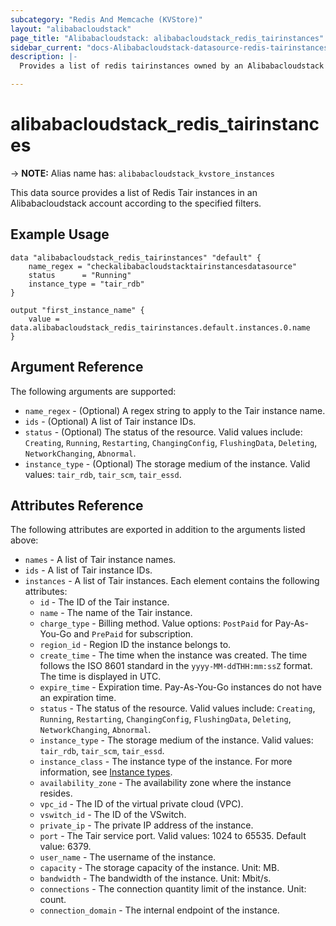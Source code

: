 ```yaml
---
subcategory: "Redis And Memcache (KVStore)"
layout: "alibabacloudstack"
page_title: "Alibabacloudstack: alibabacloudstack_redis_tairinstances"
sidebar_current: "docs-Alibabacloudstack-datasource-redis-tairinstances"
description: |- 
  Provides a list of redis tairinstances owned by an Alibabacloudstack account.

---
```


# alibabacloudstack_redis_tairinstances
-> **NOTE:** Alias name has: `alibabacloudstack_kvstore_instances`

This data source provides a list of Redis Tair instances in an Alibabacloudstack account according to the specified filters.

## Example Usage

```hcl
data "alibabacloudstack_redis_tairinstances" "default" {
    name_regex = "checkalibabacloudstacktairinstancesdatasource"
    status      = "Running"
    instance_type = "tair_rdb"
}

output "first_instance_name" {
    value = data.alibabacloudstack_redis_tairinstances.default.instances.0.name
}
```

## Argument Reference

The following arguments are supported:

* `name_regex` - (Optional) A regex string to apply to the Tair instance name.
* `ids` - (Optional) A list of Tair instance IDs.
* `status` - (Optional) The status of the resource. Valid values include: `Creating`, `Running`, `Restarting`, `ChangingConfig`, `FlushingData`, `Deleting`, `NetworkChanging`, `Abnormal`.
* `instance_type` - (Optional) The storage medium of the instance. Valid values: `tair_rdb`, `tair_scm`, `tair_essd`.

## Attributes Reference

The following attributes are exported in addition to the arguments listed above:

* `names` - A list of Tair instance names.
* `ids` - A list of Tair instance IDs.
* `instances` - A list of Tair instances. Each element contains the following attributes:
  * `id` - The ID of the Tair instance.
  * `name` - The name of the Tair instance.
  * `charge_type` - Billing method. Value options: `PostPaid` for Pay-As-You-Go and `PrePaid` for subscription.
  * `region_id` - Region ID the instance belongs to.
  * `create_time` - The time when the instance was created. The time follows the ISO 8601 standard in the `yyyy-MM-ddTHH:mm:ssZ` format. The time is displayed in UTC.
  * `expire_time` - Expiration time. Pay-As-You-Go instances do not have an expiration time.
  * `status` - The status of the resource. Valid values include: `Creating`, `Running`, `Restarting`, `ChangingConfig`, `FlushingData`, `Deleting`, `NetworkChanging`, `Abnormal`.
  * `instance_type` - The storage medium of the instance. Valid values: `tair_rdb`, `tair_scm`, `tair_essd`.
  * `instance_class` - The instance type of the instance. For more information, see [Instance types](https://www.alibabacloud.com/help/en/apsaradb-for-redis/latest/instance-types).
  * `availability_zone` - The availability zone where the instance resides.
  * `vpc_id` - The ID of the virtual private cloud (VPC).
  * `vswitch_id` - The ID of the VSwitch.
  * `private_ip` - The private IP address of the instance.
  * `port` - The Tair service port. Valid values: 1024 to 65535. Default value: 6379.
  * `user_name` - The username of the instance.
  * `capacity` - The storage capacity of the instance. Unit: MB.
  * `bandwidth` - The bandwidth of the instance. Unit: Mbit/s.
  * `connections` - The connection quantity limit of the instance. Unit: count.
  * `connection_domain` - The internal endpoint of the instance.